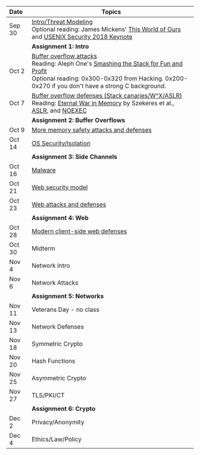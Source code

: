 **Date**    | <center>**Topics**</center>
:-----------|:--------------------------------
Sep 30      | [Intro/Threat Modeling](slides/1-introduction.pdf) <br/> Optional reading: James Mickens' [This World of Ours](https://www.usenix.org/system/files/1401_08-12_mickens.pdf) and [USENIX Security 2018 Keynote](https://www.usenix.org/conference/usenixsecurity18/presentation/mickens)
            | **Assignment 1: Intro**
Oct  2      | [Buffer overflow attacks](slides/2-bufferoverflows.pdf) <br/> Reading: Aleph One's [Smashing the Stack for Fun and Profit](http://phrack.org/issues/49/14.html#article) <br/> Optional reading: 0x300-0x320 from Hacking. 0x200-0x270 if you don't have a strong C background.
Oct  7      | [Buffer overflow defenses (Stack canaries/W^X/ASLR)](slides/3-lowlevelmitigations.pdf) <br/> Reading: [Eternal War in Memory](https://www.nebelwelt.net/publications/files/13Oakland.pdf) by Szekeres et al., [ASLR](https://pax.grsecurity.net/docs/aslr.txt), and [NOEXEC](https://pax.grsecurity.net/docs/noexec.txt)
            | **Assignment 2: Buffer Overflows**
Oct  9      | [More memory safety attacks and defenses](slides/4-ropcfimisc.pdf)
Oct 14      | [OS Security/Isolation](slides/5-isolation.pdf)
            | **Assignment 3: Side Channels**
Oct 16      | [Malware](slides/6-malware.pdf)
Oct 21      | [Web security model](slides/7-webmodel.pdf)
Oct 23      | [Web attacks and defenses](slides/8-webattacks.pdf)
            | **Assignment 4: Web**
Oct 28      | [Modern client-side web defenses](slides/9-webdefenses.pdf)
Oct 30      | Midterm
Nov  4      | Network Intro
Nov  6      | Network Attacks
            | **Assignment 5: Networks**
Nov 11      | Veterans Day - no class
Nov 13      | Network Defenses
Nov 18      | Symmetric Crypto
Nov 20      | Hash Functions
Nov 25      | Asymmetric Crypto
Nov 27      | TLS/PKI/CT
            | **Assignment 6: Crypto**
Dec  2      | Privacy/Anonymity
Dec  4      | Ethics/Law/Policy
